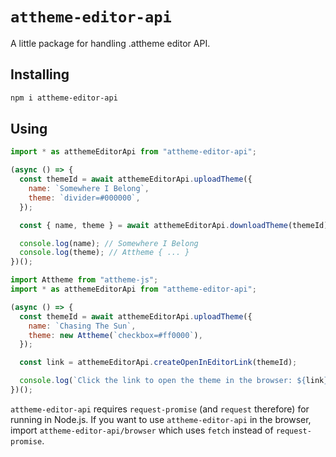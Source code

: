 # `attheme-editor-api`

A little package for handling .attheme editor API.

## Installing

```bash
npm i attheme-editor-api
```

## Using

```js
import * as atthemeEditorApi from "attheme-editor-api";

(async () => {
  const themeId = await atthemeEditorApi.uploadTheme({
    name: `Somewhere I Belong`,
    theme: `divider=#000000`,
  });

  const { name, theme } = await atthemeEditorApi.downloadTheme(themeId);

  console.log(name); // Somewhere I Belong
  console.log(theme); // Attheme { ... }
})();
```

```js
import Attheme from "attheme-js";
import * as atthemeEditorApi from "attheme-editor-api";

(async () => {
  const themeId = await atthemeEditorApi.uploadTheme({
    name: `Chasing The Sun`,
    theme: new Attheme(`checkbox=#ff0000`),
  });

  const link = atthemeEditorApi.createOpenInEditorLink(themeId);

  console.log(`Click the link to open the theme in the browser: ${link}`);
})();
```

`attheme-editor-api` requires `request-promise` (and `request` therefore) for running in Node.js. If you want to use `attheme-editor-api` in the browser, import `attheme-editor-api/browser` which uses `fetch` instead of `request-promise`.
